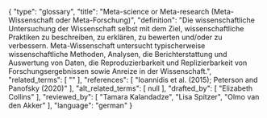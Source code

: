 {
    "type": "glossary",
    "title": "Meta-science or Meta-research (Meta-Wissenschaft oder Meta-Forschung)",
    "definition": "Die wissenschaftliche Untersuchung der Wissenschaft selbst mit dem Ziel, wissenschaftliche Praktiken zu beschreiben, zu erklären, zu bewerten und/oder zu verbessern. Meta-Wissenschaft untersucht typischerweise wissenschaftliche Methoden, Analysen, die Berichterstattung und Auswertung von Daten, die Reproduzierbarkeit und Replizierbarkeit von Forschungsergebnissen sowie Anreize in der Wissenschaft.",
    "related_terms": [
        ""
    ],
    "references": [
        "Ioannidis et al. (2015); Peterson and Panofsky (2020)"
    ],
    "alt_related_terms": [
        null
    ],
    "drafted_by": [
        "Elizabeth Collins"
    ],
    "reviewed_by": [
        "Tamara Kalandadze",
        "Lisa Spitzer",
        "Olmo van den Akker"
    ],
    "language": "german"
}